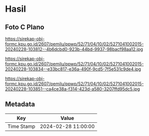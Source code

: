 # Hasil

## Foto C Plano

https://sirekap-obj-formc.kpu.go.id/2607/pemilu/ppwp/52/71/04/10/02/5271041002015-20240228-103812--4b6dcbd0-923b-44bd-9937-98bacf98aa12.jpg

https://sirekap-obj-formc.kpu.go.id/2607/pemilu/ppwp/52/71/04/10/02/5271041002015-20240228-103834--e33bc817-e36a-490f-9cd5-7f5e531c9de4.jpg

https://sirekap-obj-formc.kpu.go.id/2607/pemilu/ppwp/52/71/04/10/02/5271041002015-20240228-103851--ca4ce38a-f314-423d-a580-3207ffd95dc5.jpg


## Metadata

| Key        | Value               |
| ---------- | ------------------- |
| Time Stamp | 2024-02-28 11:00:00 |



